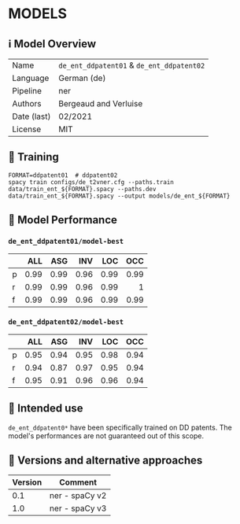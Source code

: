 # MODELS

## ℹ️ Model Overview

|||
|---|---|
|Name| `de_ent_ddpatent01` & `de_ent_ddpatent02` |
|Language|German (de)|
|Pipeline|ner |
|Authors|Bergeaud and Verluise|
|Date (last)|02/2021 |
|License|MIT|


## 👷 Training

```shell
FORMAT=ddpatent01  # ddpatent02
spacy train configs/de_t2vner.cfg --paths.train data/train_ent_${FORMAT}.spacy --paths.dev data/train_ent_${FORMAT}.spacy --output models/de_ent_${FORMAT}
```

## 🔮 Model Performance

### `de_ent_ddpatent01/model-best`

|    |   ALL |   ASG |   INV |   LOC |   OCC |
|:---|------:|------:|------:|------:|------:|
| p  |  0.99 |  0.99 |  0.96 |  0.99 |  0.99 |
| r  |  0.99 |  0.99 |  0.96 |  0.99 |  1    |
| f  |  0.99 |  0.99 |  0.96 |  0.99 |  0.99 |

### `de_ent_ddpatent02/model-best`

|    |   ALL |   ASG |   INV |   LOC |   OCC |
|:---|------:|------:|------:|------:|------:|
| p  |  0.95 |  0.94 |  0.95 |  0.98 |  0.94 |
| r  |  0.94 |  0.87 |  0.97 |  0.95 |  0.94 |
| f  |  0.95 |  0.91 |  0.96 |  0.96 |  0.94 |


## 🎯 Intended use

`de_ent_ddpatent0*` have been specifically trained on DD patents. The model's performances are not guaranteed out of this scope.

## 🔂 Versions and alternative approaches

|Version|Comment|
|---|---|
|0.1|ner - spaCy v2|
|1.0|ner - spaCy v3|
